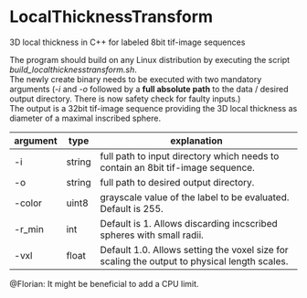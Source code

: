 # LocalThicknessTransform
3D local thickness in C++ for labeled 8bit tif-image sequences

The program should build on any Linux distribution by executing the script *build_localthicknesstransform.sh*.
<br>
The newly create binary needs to be executed with two mandatory arguments (*-i* and *-o* followed by a **full absolute path** to the data / desired output directory. There is now safety check for faulty inputs.)
<br>
The output is a 32bit tif-image sequence providing the 3D local thickness as diameter of a maximal inscribed sphere.

| argument | type | explanation |
|----------|------|-------------|
| -i       | string | full path to input directory which needs to contain an 8bit tif-image sequence. |
| -o       | string | full path to desired output directory. |
| -color   | uint8  | grayscale value of the label to be evaluated. Default is 255. |
| -r_min   | int    | Default is 1. Allows discarding incscribed spheres with small radii. |
| -vxl     | float  | Default 1.0. Allows setting the voxel size for scaling the output to physical length scales. |

@Florian: It might be beneficial to add a CPU limit.

